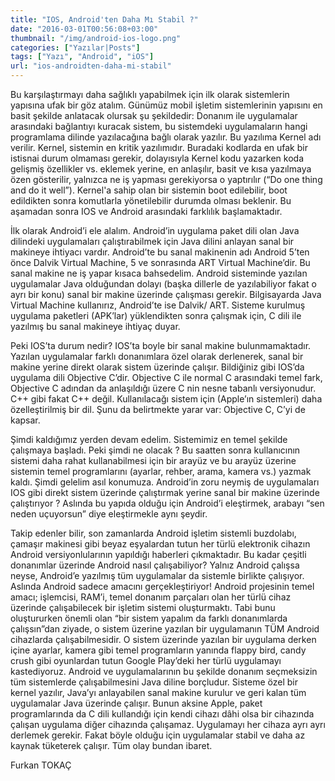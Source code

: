 ```yaml
---
title: "IOS, Android'ten Daha Mı Stabil ?"
date: "2016-03-01T00:56:08+03:00"
thumbnail: "/img/android-ios-logo.png"
categories: ["Yazılar|Posts"]
tags: ["Yazı", "Android", "iOS"]
url: "ios-androidten-daha-mi-stabil"
---
```


Bu karşılaştırmayı daha sağlıklı yapabilmek için ilk olarak sistemlerin yapısına ufak bir göz atalım. Günümüz mobil işletim sistemlerinin yapısını en basit şekilde anlatacak olursak şu şekildedir: Donanım ile uygulamalar arasındaki bağlantıyı kuracak sistem, bu sistemdeki uygulamaların hangi programlama dilinde yazılacağına bağlı olarak yazılır. Bu yazılıma Kernel adı verilir. Kernel, sistemin en kritik yazılımıdır. Buradaki kodlarda en ufak bir istisnai durum olmaması gerekir, dolayısıyla Kernel kodu yazarken koda gelişmiş özellikler vs. eklemek yerine, en anlaşılır, basit ve kısa yazılmaya özen gösterilir, yalnızca ne iş yapması gerekiyorsa o yaptırılır (“Do one thing and do it well”). Kernel'a sahip olan bir sistemin boot edilebilir, boot edildikten sonra komutlarla yönetilebilir durumda olması beklenir. Bu aşamadan sonra IOS ve Android arasındaki farklılık başlamaktadır.

İlk olarak Android’i ele alalım. Android’in uygulama paket dili olan Java dilindeki uygulamaları çalıştırabilmek için Java dilini anlayan sanal bir makineye ihtiyacı vardır. Android’te bu sanal makinenin adı Android 5’ten önce Dalvik Virtual Machine, 5 ve sonrasında ART Virtual Machine’dir. Bu sanal makine ne iş yapar kısaca bahsedelim. Android sisteminde yazılan uygulamalar Java olduğundan dolayı (başka dillerle de yazılabiliyor fakat o ayrı bir konu) sanal bir makine üzerinde çalışması gerekir. Bilgisayarda Java Virtual Machine kullanırız, Android’te ise Dalvik/ ART. Sisteme kurulmuş uygulama paketleri (APK’lar) yüklendikten sonra çalışmak için, C dili ile yazılmış bu sanal makineye ihtiyaç duyar.

Peki IOS’ta durum nedir? IOS’ta boyle bir sanal makine bulunmamaktadır. Yazılan uygulamalar farklı donanımlara özel olarak derlenerek, sanal bir makine yerine direkt olarak sistem üzerinde çalışır. Bildiğiniz gibi IOS’da uygulama dili Objective C’dir. Objective C ile normal C arasındaki temel fark, Objective C adından da anlaşıldığı üzere C nin nesne tabanlı versiyonudur. C++ gibi fakat C++ değil. Kullanılacağı sistem için (Apple’ın sistemleri) daha özelleştirilmiş bir dil. Şunu da belirtmekte yarar var: Objective C, C’yi de kapsar.

Şimdi kaldığımız yerden devam edelim. Sistemimiz en temel şekilde çalışmaya başladı. Peki şimdi ne olacak ? Bu saatten sonra kullanıcının sistemi daha rahat kullanabilmesi için bir arayüz ve bu arayüz üzerine sistemin temel programlarını (ayarlar, rehber, arama, kamera vs.) yazmak kaldı. Şimdi gelelim asıl konumuza. Android’in zoru neymiş de uygulamaları IOS gibi direkt sistem üzerinde çalıştırmak yerine sanal bir makine üzerinde çalıştırıyor ? Aslında bu yapıda olduğu için Android’i eleştirmek, arabayı “sen neden uçuyorsun” diye eleştirmekle aynı şeydir.

Takip edenler bilir, son zamanlarda Android işletim sistemli buzdolabı, çamaşır makinesi gibi beyaz eşyalardan tutun her türlü elektronik cihazın Android versiyonlularının yapıldığı haberleri çıkmaktadır. Bu kadar çeşitli donanımlar üzerinde Android nasıl çalışabiliyor? Yalnız Android çalışsa neyse, Android’e yazılmış tüm uygulamalar da sistemle birlikte çalışıyor. Aslında Android sadece amacını gerçekleştiriyor! Android projesinin temel amacı; işlemcisi, RAM’i, temel donanım parçaları olan her türlü cihaz üzerinde çalışabilecek bir işletim sistemi oluşturmaktı. Tabi bunu oluştururken önemli olan “bir sistem yapalım da farklı donanımlarda çalışsın”dan ziyade, o sistem üzerine yazılan bir uygulamanın TÜM Android cihazlarda çalışabilmesidir. O sistem üzerinde yazılan bir uygulama derken içine ayarlar, kamera gibi temel programların yanında flappy bird, candy crush gibi oyunlardan tutun Google Play’deki her türlü uygulamayı kastediyoruz. Android ve uygulamalarının bu şekilde donanım seçmeksizin tüm sistemlerde çalışabilmesini Java diline borçludur. Sisteme özel bir kernel yazılır, Java’yı anlayabilen sanal makine kurulur ve geri kalan tüm uygulamalar Java üzerinde çalışır. Bunun aksine Apple, paket programlarında da C dili kullandığı için kendi cihazı dâhi olsa bir cihazında çalışan uygulama diğer cihazında çalışamaz. Uygulamayı her cihaza ayrı ayrı derlemek gerekir. Fakat böyle olduğu için uygulamalar stabil ve daha az kaynak tüketerek çalışır. Tüm olay bundan ibaret.

Furkan TOKAÇ
